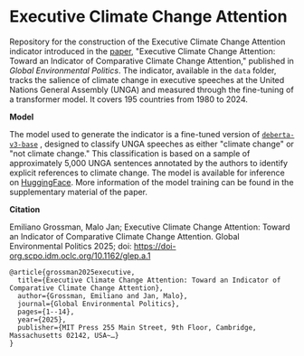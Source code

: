 # Executive Climate Change Attention

Repository for the construction of the Executive Climate Change Attention indicator introduced in the [paper](https://doi.org/10.1162/glep.a.1), "Executive Climate Change Attention: Toward an Indicator of Comparative Climate Change Attention," published in *Global Environmental Politics*. The indicator, available in the `data` folder, tracks the salience of climate change in executive speeches at the United Nations General Assembly (UNGA) and measured through the fine-tuning of a transformer model. It covers 195 countries from 1980 to 2024.

**Model**

The model used to generate the indicator is a fine-tuned version of [`deberta-v3-base`](https://huggingface.co/microsoft/deberta-v3-base)
, designed to classify UNGA speeches as either "climate change" or "not climate change." This classification is based on a sample of approximately 5,000 UNGA sentences annotated by the authors to identify explicit references to climate change. The model is available for inference on [HuggingFace](https://huggingface.co/mljn/unga-climate-classifier). More information of the model training can be found in the supplementary material of the paper.

**Citation**

Emiliano Grossman, Malo Jan; Executive Climate Change Attention: Toward an Indicator of Comparative Climate Change Attention. Global Environmental Politics 2025; doi: https://doi-org.scpo.idm.oclc.org/10.1162/glep.a.1

```{bibtex}
@article{grossman2025executive,
  title={Executive Climate Change Attention: Toward an Indicator of Comparative Climate Change Attention},
  author={Grossman, Emiliano and Jan, Malo},
  journal={Global Environmental Politics},
  pages={1--14},
  year={2025},
  publisher={MIT Press 255 Main Street, 9th Floor, Cambridge, Massachusetts 02142, USA~…}
}
```






